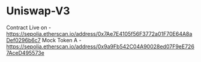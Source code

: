 # Uniswap-V3

Contract Live on - https://sepolia.etherscan.io/address/0x7Ae7E4105f56F3772a01F70E64A8aDef0296b6c7
Mock Token A - https://sepolia.etherscan.io/address/0x9a9Fb542C04A90028ed07F9eE7267AceD495573e
